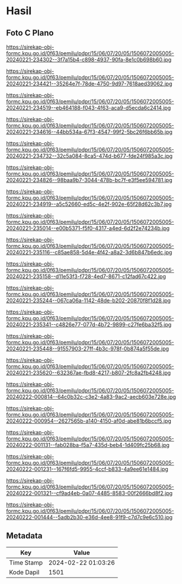 # Hasil

## Foto C Plano

https://sirekap-obj-formc.kpu.go.id/0f63/pemilu/pdpr/15/06/07/20/05/1506072005005-20240221-234302--3f7a15b4-c898-4937-90fa-8e1c0b698b60.jpg

https://sirekap-obj-formc.kpu.go.id/0f63/pemilu/pdpr/15/06/07/20/05/1506072005005-20240221-234421--35264e7f-78de-4750-9d97-7618aed39062.jpg

https://sirekap-obj-formc.kpu.go.id/0f63/pemilu/pdpr/15/06/07/20/05/1506072005005-20240221-234519--eb464188-f043-4f63-aca9-d5ecda6c2414.jpg

https://sirekap-obj-formc.kpu.go.id/0f63/pemilu/pdpr/15/06/07/20/05/1506072005005-20240221-234616--44bb534a-67f3-4547-99f2-5bc26f6bb65b.jpg

https://sirekap-obj-formc.kpu.go.id/0f63/pemilu/pdpr/15/06/07/20/05/1506072005005-20240221-234732--32c5a084-8ca5-474d-b677-fde24f985a3c.jpg

https://sirekap-obj-formc.kpu.go.id/0f63/pemilu/pdpr/15/06/07/20/05/1506072005005-20240221-234826--98baa9b7-3044-478b-bc7f-e3f5ee594781.jpg

https://sirekap-obj-formc.kpu.go.id/0f63/pemilu/pdpr/15/06/07/20/05/1506072005005-20240221-234919--a5c52660-ed5c-4e2f-902e-65f28d62c3b7.jpg

https://sirekap-obj-formc.kpu.go.id/0f63/pemilu/pdpr/15/06/07/20/05/1506072005005-20240221-235014--e00b5371-f5f0-4317-a4ed-6d2f2e74234b.jpg

https://sirekap-obj-formc.kpu.go.id/0f63/pemilu/pdpr/15/06/07/20/05/1506072005005-20240221-235116--c85ae858-5d4e-4f42-a8a2-3d6b847b6edc.jpg

https://sirekap-obj-formc.kpu.go.id/0f63/pemilu/pdpr/15/06/07/20/05/1506072005005-20240221-235158--d11e53f3-f728-4ed7-8671-c12fad67c422.jpg

https://sirekap-obj-formc.kpu.go.id/0f63/pemilu/pdpr/15/06/07/20/05/1506072005005-20240221-235244--067ca06a-1142-48de-b202-20870f8f1d28.jpg

https://sirekap-obj-formc.kpu.go.id/0f63/pemilu/pdpr/15/06/07/20/05/1506072005005-20240221-235341--c4826e77-077d-4b72-9899-c27fe6ba32f5.jpg

https://sirekap-obj-formc.kpu.go.id/0f63/pemilu/pdpr/15/06/07/20/05/1506072005005-20240221-235448--91557903-27ff-4b3c-978f-0b874a5f55de.jpg

https://sirekap-obj-formc.kpu.go.id/0f63/pemilu/pdpr/15/06/07/20/05/1506072005005-20240221-235620--632367ae-fbd8-4217-b807-2fc8a2fb4248.jpg

https://sirekap-obj-formc.kpu.go.id/0f63/pemilu/pdpr/15/06/07/20/05/1506072005005-20240222-000814--64c0b32c-c3e2-4a83-9ac2-aecb603e728e.jpg

https://sirekap-obj-formc.kpu.go.id/0f63/pemilu/pdpr/15/06/07/20/05/1506072005005-20240222-000954--2627565b-a140-4150-af0d-abe81b6bccf5.jpg

https://sirekap-obj-formc.kpu.go.id/0f63/pemilu/pdpr/15/06/07/20/05/1506072005005-20240222-001131--fab028ba-f5a7-435d-beb4-1d409fc25b68.jpg

https://sirekap-obj-formc.kpu.go.id/0f63/pemilu/pdpr/15/06/07/20/05/1506072005005-20240222-001231--167f6fd5-9955-4ccf-b833-4a9ee61e1484.jpg

https://sirekap-obj-formc.kpu.go.id/0f63/pemilu/pdpr/15/06/07/20/05/1506072005005-20240222-001321--cf9ad4eb-0a07-4485-8583-00f2666bd8f2.jpg

https://sirekap-obj-formc.kpu.go.id/0f63/pemilu/pdpr/15/06/07/20/05/1506072005005-20240222-001444--5adb2b30-e36d-4ee8-91f9-c7d7c9e6c510.jpg


## Metadata

| Key        | Value               |
| ---------- | ------------------- |
| Time Stamp | 2024-02-22 01:03:26 |
| Kode Dapil | 1501                |



